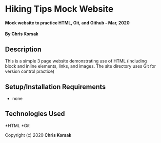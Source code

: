 # Hiking Tips Mock Website

#### Mock website to practice HTML, Git, and Github - Mar, 2020

#### By Chris Korsak

## Description

This is a simple 3 page website demonstrating use of HTML (including block and inline elements, links, and images. The site directory uses Git for version control practice)

## Setup/Installation Requirements

* none

## Technologies Used

*HTML
*Git

Copyright (c) 2020 **Chris Korsak**